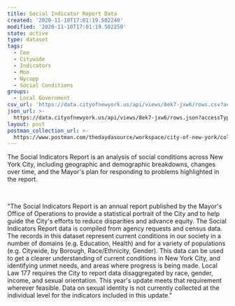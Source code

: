 ```yaml
---
title: Social Indicator Report Data
created: '2020-11-10T17:01:19.502240'
modified: '2020-11-10T17:01:19.502250'
state: active
type: dataset
tags:
  - Ceo
  - Citywide
  - Indicators
  - Moo
  - Nycopp
  - Social Conditions
groups:
  - Local Government
csv_url: 'https://data.cityofnewyork.us/api/views/8ek7-jxw6/rows.csv?accessType=DOWNLOAD'
json_url: >-
  https://data.cityofnewyork.us/api/views/8ek7-jxw6/rows.json?accessType=DOWNLOAD
layout: post
postman_collection_url: >-
  https://www.postman.com/thedaydasource/workspace/city-of-new-york/collection/15909983-24c0eeae-38f7-42f2-a4ec-136971fe370b
---
```

The Social Indicators Report is an analysis of social conditions across New York City, including geographic and demographic breakdowns, changes over time, and the Mayor's plan for responding to problems highlighted in the report.

</br></p>"The Social Indicators Report is an annual report published by the Mayor's Office of Operations to provide a statistical portrait of the City and to help guide the City's efforts to reduce disparities and advance equity. The Social Indicators Report data is compiled from agency requests and census data. The records in this dataset represent current conditions in our society in a number of domains (e.g. Education, Health) and for a variety of populations (e.g. Citywide, by Borough, Race/Ethnicity, Gender). This data can be used to get a clearer understanding of current conditions in New York City, and identifying unmet needs, and areas where progress is being made. 
Local Law 177 requires the City to report data disaggregated by race, gender, income, and sexual orientation. This year's update meets that requirement wherever feasible. Data on sexual identity is not currently collected at the individual level for the indicators included in this update."
